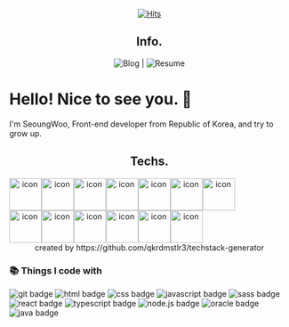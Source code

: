 <div align=center>

[![Hits](https://hits.seeyoufarm.com/api/count/incr/badge.svg?url=https%3A%2F%2Fgithub.com%2Fberenickt&count_bg=%23D5648A&title_bg=%23A2A4DD&icon=github.svg&icon_color=%23E3D7EA&title=hits&edge_flat=false)](https://hits.seeyoufarm.com)

## Info.
![Blog](https://berenickt.github.io/) | ![Resume](https://berenikct99.notion.site/53a75c7f23d44dd58b38dc72c39f0019)


  
</div>

# Hello! Nice to see you. 👋

I'm SeoungWoo, Front-end developer from Republic of Korea, and try to grow up.

<div align=center>

## Techs.  
<div style="display: flex; align-items: flex-start;"><img src="https://techstack-generator.vercel.app/js-icon.svg" alt="icon" width="58" height="58" /><img src="https://techstack-generator.vercel.app/ts-icon.svg" alt="icon" width="58" height="58" /><img src="https://techstack-generator.vercel.app/nginx-icon.svg" alt="icon" width="58" height="58" /><img src="https://techstack-generator.vercel.app/mysql-icon.svg" alt="icon" width="58" height="58" /><img src="https://techstack-generator.vercel.app/github-icon.svg" alt="icon" width="58" height="58" /><img src="https://techstack-generator.vercel.app/python-icon.svg" alt="icon" width="58" height="58" /><img src="https://techstack-generator.vercel.app/prettier-icon.svg" alt="icon" width="58" height="58" /></div><div style="display: flex; align-items: flex-start;"><img src="https://techstack-generator.vercel.app/eslint-icon.svg" alt="icon" width="58" height="58" /><img src="https://techstack-generator.vercel.app/redux-icon.svg" alt="icon" width="58" height="58" /><img src="https://techstack-generator.vercel.app/react-icon.svg" alt="icon" width="58" height="58" /><img src="https://techstack-generator.vercel.app/webpack-icon.svg" alt="icon" width="58" height="58" /><img src="https://techstack-generator.vercel.app/sass-icon.svg" alt="icon" width="58" height="58" /><img src="https://techstack-generator.vercel.app/restapi-icon.svg" alt="icon" width="58" height="58" /></div>
created by https://github.com/qkrdmstlr3/techstack-generator

</div>  
  
### 📚 Things I code with

![git badge](https://img.shields.io/badge/GIT-E44C30?style=for-the-badge&logo=git&logoColor=white)
![html badge](https://img.shields.io/badge/HTML5-E34F26?style=for-the-badge&logo=html5&logoColor=white)
![css badge](https://img.shields.io/badge/CSS3-1572B6?style=for-the-badge&logo=css3&logoColor=white)
![javascript badge](https://img.shields.io/badge/JavaScript-323330?style=for-the-badge&logo=javascript&logoColor=F7DF1E)
![sass badge](https://img.shields.io/badge/Sass-CC6699?style=for-the-badge&logo=sass&logoColor=white)
![react badge](https://img.shields.io/badge/React-20232A?style=for-the-badge&logo=react&logoColor=61DAFB)
![typescript badge](https://img.shields.io/badge/TypeScript-007ACC?style=for-the-badge&logo=typescript&logoColor=white)
![node.js badge](https://img.shields.io/badge/Node.js-43853D?style=for-the-badge&logo=node.js&logoColor=white)
![oracle badge](https://img.shields.io/badge/Oracle-F80000?style=for-the-badge&logo=oracle&logoColor=black)
![java badge](https://img.shields.io/badge/Java-ED8B00?style=for-the-badge&logo=java&logoColor=white)

